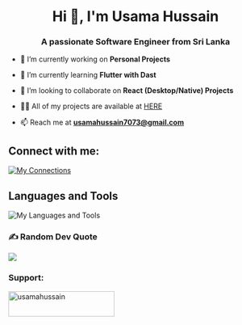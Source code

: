 <h1 align="center">Hi 👋, I'm Usama Hussain</h1>
<h3 align="center">A passionate Software Engineer from Sri Lanka</h3>

- 🔭 I’m currently working on **Personal Projects**

- 🌱 I’m currently learning **Flutter with Dast**

- 👯 I’m looking to collaborate on **React (Desktop/Native) Projects**

- 👨‍💻 All of my projects are available at [HERE](https://github.com/Usamahussain7073)

- 📫 Reach me at **usamahussain7073@gmail.com**


## **Connect with me:**

[![My Connections](https://skillicons.dev/icons?i=linkedin)](https://www.linkedin.com/in/usamahussain7073/)

## **Languages and Tools**
![My Languages and Tools](https://skillicons.dev/icons?i=react,redux,nodejs,mongodb,express,materialui,firebase,graphql,azure,bootstrap,dotnet,php,js,py,mysql,jquery,selenium,html,css,git,bash,powershell,visualstudio,vscode,linux,ps&perline=13)

### ✍️ Random Dev Quote
![](https://quotes-github-readme.vercel.app/api?type=vetical&theme=radical)

<h3 align="left">Support:</h3>
<p><a href="https://www.buymeacoffee.com/usamahussain"> <img align="left" src="https://cdn.buymeacoffee.com/buttons/v2/default-yellow.png" height="50" width="210" alt="usamahussain" /></a></p><br><br>

